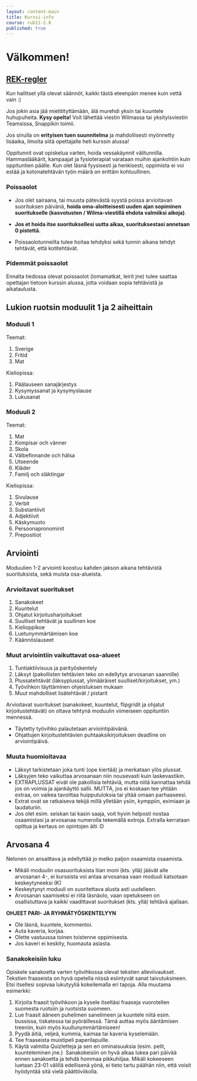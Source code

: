 ```yaml
---
layout: content-main
title: Kurssi-info
course: rub11-2.8
published: true
---
```

# Välkommen!

## [REK-regler](/media/rub1/REK_regler_uusi.pdf)

Kun hallitset yllä olevat säännöt, kaikki tästä eteenpäin menee kuin vettä vain :) 

Jos jokin asia jää mietitityttämään, älä murehdi yksin tai kuuntele huhupuheita. **Kysy opelta!** Voit lähettää viestin Wilmassa tai yksityisviestin Teamsissa, Snappikin toimii.

Jos sinulla on **erityisen tuen suunnitelma** ja mahdollisesti myönnetty lisäaika, ilmoita siitä opettajalle heti kurssin alussa!

Oppitunnit ovat opiskelua varten, hoida vessakäynnit välitunnilla. Hammaslääkärit, kampaajat ja fysioterapiat varataan muihin ajankohtiin kuin oppituntien päälle. Kun olet läsnä fyysisesti ja henkisesti, oppimista ei voi estää ja kotonatehtävän työn määrä on erittäin kohtuullinen.

### Poissaolot

- Jos olet sairaana, tai muusta pätevästä syystä poissa arvioitavan suorituksen päivänä, **hoida oma-aloitteisesti uuden ajan sopiminen suoritukselle (kasvotusten / Wilma-viestillä ehdota valmiiksi aikoja)**. 

- **Jos et hoida itse suorituksellesi uutta aikaa,  suorituksestasi annetaan 0 pistettä.**

- Poissaolotunneilta tulee hoitaa tehdyksi sekä tunnin aikana tehdyt tehtävät, että kotitehtävät.
​
### Pidemmät poissaolot
Ennalta tiedossa olevat poissaolot (lomamatkat, leirit jne) tulee saattaa opettajan tietoon kurssin alussa, jotta voidaan sopia tehtävistä ja aikataulusta.

## Lukion ruotsin moduulit 1 ja 2 aiheittain

### Moduuli 1
Teemat:
1. Sverige
2. Fritid
3. Mat

Kieliopissa:
1. Päälauseen sanajärjestys
2. Kysymyssanat ja kysymyslause
3. Lukusanat

### Moduuli 2
Teemat:
1. Mat
1. Kompisar och vänner
1. Skola
1. Välbefinnande och hälsa
1. Utseende
1. Kläder
1. Familj och släktingar

Kieliopissa:
1. Sivulause
1. Verbit
1. Substantiivit
1. Adjektiivit
1. Käskymuoto
1. Persoonapronominit
1. Prepositiot

## Arviointi
Moduulien 1-2 arviointi koostuu kahden jakson aikana tehtävistä suorituksista, sekä muista osa-alueista.

### Arvioitavat suoritukset

1. Sanakokeet
1. Kuuntelut
1. Ohjatut kirjoitusharjoitukset
1. Suulliset tehtävät ja suullinen koe
1. Kielioppikoe
1. Luetunymmärtämisen koe
1. Käännöslauseet

### Muut arviointiin vaikuttavat osa-alueet

1. Tuntiaktiivisuus ja parityöskentely
1. Läksyt (pakollisten tehtävien teko on edellytys arvosanan saannille)
1. Plussatehtävät (läksyplussat, ylimääräiset suulliset/kirjoitukset, ym.)
1. Työvihkon täyttäminen ohjeistuksen mukaan
1. Muut mahdolliset lisätehtävät / pistarit

Arvioitavat suoritukset (sanakokeet, kuuntelut, flipgridit ja ohjatut kirjoitustehtävät) on oltava tehtynä moduulin viimeiseen oppituntiin mennessä. 

* Täytetty työvihko palautetaan arviointipäivänä. 
* Ohjattujen kirjoitustehtävien puhtaaksikirjoituksen deadline on arviointipäivä.

### Muuta huomioitavaa
* Läksyt tarkistetaan joka tunti (ope kiertää) ja merkataan ylös plussat. 
* Läksyjen teko vaikuttaa arvosanaan niin nousevasti kuin laskevastikin.
* EXTRAPLUSSAT eivät ole pakollisia tehtäviä, mutta niitä kannattaa tehdä jos on voimia ja ajankäyttö sallii. MUTTA, jos ei koskaan tee yhtään extraa, on vaikea tavoittaa huipputuloksia tai yltää omaan parhaaseesi. 
* Extrat ovat se ratkaiseva tekijä millä ylletään ysiin, kymppiin, eximiaan ja laudaturiin.
* Jos olet esim. seiskan tai kasin saaja, voit hyvin helposti nostaa osaamistasi ja arvosanaa numerolla tekemällä extroja. Extralla kerrataan opittua ja kertaus on opintojen äiti :D

## Arvosana 4
Nelonen on ansaittava ja edellyttää jo melko paljon osaamista osaamista. 
* Mikäli moduulin osasuorituksista liian moni (kts. yllä) jäävät alle arvosanan 4-, ei kurssista voi antaa arvosanaa vaan moduuli katsotaan keskeytyneeksi (K)
* Keskeytynyt moduuli on suoritettava alusta asti uudelleen. 
* Arvosanan saamiseksi ei riitä läsnäolo, vaan opetukseen on osallistuttava ja kaikki vaadittavat suoritukset (kts. yllä) tehtävä ajallaan.

**OHJEET PARI- JA RYHMÄTYÖSKENTELYYN**

- Ole läsnä, kuuntele, kommentoi.
- Auta kaveria, korjaa.
- Olette vastuussa toinen toistenne oppimisesta.
- Jos kaveri ei keskity, huomauta asiasta.

### Sanakokeisiin luku

Opiskele sanakoetta varten työvihkossa olevat tekstien alleviivaukset. Tekstien
fraaseista on hyvä opetella niissä esiintyvät sanat taivutuksineen.
​
Etsi itsellesi sopivaa lukutyyliä kokeilemalla eri tapoja. Alla muutama esimerkki:
​
1. Kirjoita fraasit työvihkoon ja kysele itseltäsi fraaseja vuorotellen suomesta
ruotsiin ja ruotsista suomeen.
2. Lue fraasit ääneen puhelimen sanelimeen ja kuuntele niitä esim. bussissa,
tiskatessa tai pyöräillessä. Tämä auttaa myös ääntämisen treeniin, kuin myös kuullunymmärtämiseen!
3. Pyydä äitiä, veljeä, kummia, kaimaa tai kaveria kyselemään.
4. Tee fraaseista muistipeli paperilapuille.
5. Käytä valmiita Quizletteja ja sen eri ominaisuuksia (esim. pelit, kuunteleminen jne.)
​
Sanakokeisiin on hyvä alkaa lukea pari päivää ennen sanakoetta ja tehdä hommaa
pikkuhiljaa. Mikäli kokeeseen luetaan 23-01 välillä edellisenä yönä, ei tieto
tartu päähän niin, että voisit hyödyntää sitä vielä päättöviikolla.

